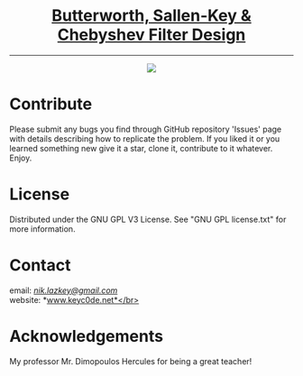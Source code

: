 <h1 align="center">
	<a href="https://github.com/KeyC0de/Butterworth_SallenKey_Chebyshev_Filter_Analysis.git">Butterworth, Sallen-Key & Chebyshev Filter Design</a>
</h1>
<hr>


<p style="text-align: center;">
	<img src="_present/strong_scaling.jpg" />
</p>

# Contribute

Please submit any bugs you find through GitHub repository 'Issues' page with details describing how to replicate the problem. If you liked it or you learned something new give it a star, clone it, contribute to it whatever. Enjoy.


# License

Distributed under the GNU GPL V3 License. See "GNU GPL license.txt" for more information.


# Contact

email: *nik.lazkey@gmail.com*</br>
website: *www.keyc0de.net*</br>


# Acknowledgements

My professor Mr. Dimopoulos Hercules for being a great teacher!
